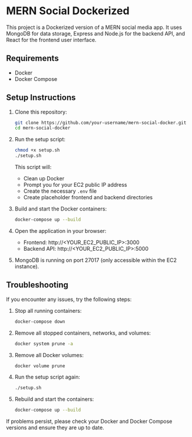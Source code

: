 # MERN Social Dockerized

This project is a Dockerized version of a MERN social media app. It uses MongoDB for data storage, Express and Node.js for the backend API, and React for the frontend user interface.

## Requirements

- Docker
- Docker Compose

## Setup Instructions

1. Clone this repository:
   ```bash
   git clone https://github.com/your-username/mern-social-docker.git
   cd mern-social-docker
   ```

2. Run the setup script:
   ```bash
   chmod +x setup.sh
   ./setup.sh
   ```
   This script will:
   - Clean up Docker
   - Prompt you for your EC2 public IP address
   - Create the necessary `.env` file
   - Create placeholder frontend and backend directories

3. Build and start the Docker containers:
   ```bash
   docker-compose up --build
   ```

4. Open the application in your browser:
   - Frontend: http://<YOUR_EC2_PUBLIC_IP>:3000
   - Backend API: http://<YOUR_EC2_PUBLIC_IP>:5000

5. MongoDB is running on port 27017 (only accessible within the EC2 instance).

## Troubleshooting

If you encounter any issues, try the following steps:

1. Stop all running containers:
   ```bash
   docker-compose down
   ```

2. Remove all stopped containers, networks, and volumes:
   ```bash
   docker system prune -a
   ```

3. Remove all Docker volumes:
   ```bash
   docker volume prune
   ```

4. Run the setup script again:
   ```bash
   ./setup.sh
   ```

5. Rebuild and start the containers:
   ```bash
   docker-compose up --build
   ```

If problems persist, please check your Docker and Docker Compose versions and ensure they are up to date.
